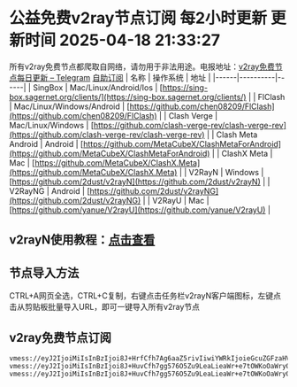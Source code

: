 # 公益免费v2ray节点订阅 每2小时更新 更新时间 2025-04-18 21:33:27
所有v2ray免费节点都爬取自网络，请勿用于非法用途。电报地址：[v2ray免费节点每日更新 – Telegram](https://t.me/just_do_chat) 
[自助订阅](https://share.colors.nyc.mn/)
| 名称 | 操作系统 | 地址 |
|------|----------|------|
| SingBox | Mac/Linux/Android/Ios | [https://sing-box.sagernet.org/clients/](https://sing-box.sagernet.org/clients/) |
| FlClash | Mac/Linux/Windows/Android | [https://github.com/chen08209/FlClash](https://github.com/chen08209/FlClash) |
| Clash Verge | Mac/Linux/Windows | [https://github.com/clash-verge-rev/clash-verge-rev](https://github.com/clash-verge-rev/clash-verge-rev) |
| Clash Meta Android | Android | [https://github.com/MetaCubeX/ClashMetaForAndroid](https://github.com/MetaCubeX/ClashMetaForAndroid) |
| ClashX Meta | Mac | [https://github.com/MetaCubeX/ClashX.Meta](https://github.com/MetaCubeX/ClashX.Meta) |
| V2RayN | Windows | [https://github.com/2dust/v2rayN](https://github.com/2dust/v2rayN) |
| V2RayNG | Android | [https://github.com/2dust/v2rayNG](https://github.com/2dust/v2rayNG) |
| V2RayU | Mac | [https://github.com/yanue/V2rayU](https://github.com/yanue/V2rayU) |
## v2rayN使用教程：[点击查看](https://blog.colors.nyc.mn/posts/how-to-use-v2rayn//)
## 节点导入方法
CTRL+A网页全选，CTRL+C复制，右键点击任务栏v2rayN客户端图标，左键点击从剪贴板批量导入URL，即可一键导入所有v2ray节点  
## v2ray免费节点订阅  
``` 
vmess://eyJ2IjoiMiIsInBzIjoi8J+HrfCfh7Ag6aaZ5rivIiwiYWRkIjoieGcuZGFzaHVhaS5jeW91IiwicG9ydCI6IjE5OTAxIiwidHlwZSI6Im5vbmUiLCJpZCI6ImY3NWYxMTYxLTI3ZmUtNGNlNS04Mzk4LTQ0MDIyYmM1YTYxOCIsImFpZCI6IjAiLCJuZXQiOiJ0Y3AiLCJwYXRoIjoiLyIsImhvc3QiOiJ4Zy5kYXNodWFpLmN5b3UiLCJ0bHMiOiIifQ==
vmess://eyJ2IjoiMiIsInBzIjoi8J+HuvCfh7gg576O5Zu9LeaLieaWr+e7tOWKoOaWry0wMDItMUciLCJhZGQiOiI0NS4xNDcuMjAxLjIzMSIsInBvcnQiOiIyMzA3MiIsInR5cGUiOiJub25lIiwiaWQiOiJhNGM1ZDdhMC02ZTYwLTRlMTItOTcyYS0zOTNjYzQzODdhYzAiLCJhaWQiOiIwIiwibmV0Ijoid3MiLCJwYXRoIjoiLyIsImhvc3QiOiIiLCJ0bHMiOiIifQ==
vmess://eyJ2IjoiMiIsInBzIjoi8J+HuvCfh7gg576O5Zu9LeaLieaWr+e7tOWKoOaWry0wMDItMUIiLCJhZGQiOiI0NS4xNDcuMjAxLjIzMSIsInBvcnQiOiIyMzA3MiIsInR5cGUiOiJub25lIiwiaWQiOiIyZDBkMDI5OS00ZjkwLTRiNzgtOTM5Yi00ZDU2MmU5MjM2YmEiLCJhaWQiOiIwIiwibmV0Ijoid3MiLCJwYXRoIjoiLyIsImhvc3QiOiIiLCJ0bHMiOiIifQ==
```

